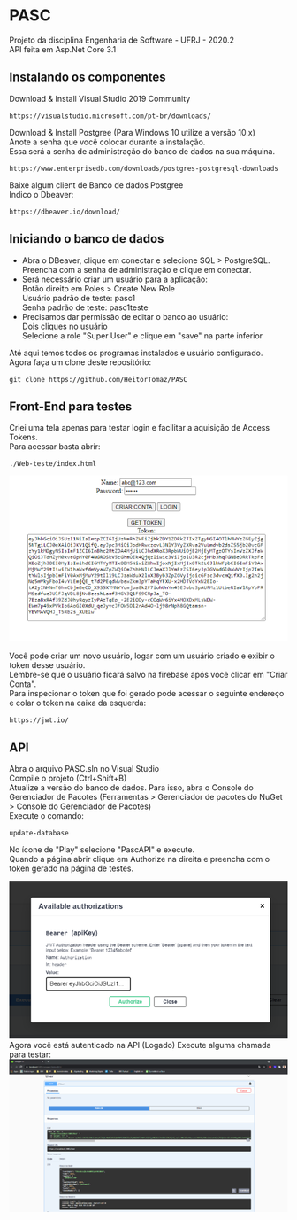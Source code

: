 
# PASC

Projeto da disciplina Engenharia de Software - UFRJ - 2020.2  
API feita em Asp.Net Core 3.1

## Instalando os componentes
Download & Install Visual Studio 2019 Community
```
https://visualstudio.microsoft.com/pt-br/downloads/
```
Download & Install Postgree (Para Windows 10 utilize a versão 10.x)  
Anote a senha que você colocar durante a instalação.  
Essa será a senha de administração do banco de dados na sua máquina.
```
https://www.enterprisedb.com/downloads/postgres-postgresql-downloads
```
Baixe algum client de Banco de dados Postgree  
Indico o Dbeaver:
```
https://dbeaver.io/download/
```

## Iniciando o banco de dados
* Abra o DBeaver, clique em conectar e selecione SQL > PostgreSQL.   
    Preencha com a senha de administração e clique em conectar.  
* Será necessário criar um usuário para a aplicação:  
    Botão direito em Roles > Create New Role  
    Usuário padrão de teste: pasc1  
    Senha padrão de teste: pasc1teste  
* Precisamos dar permissão de editar o banco ao usuário:  
    Dois cliques no usuário  
    Selecione a role "Super User" e clique em "save" na parte inferior  

Até aqui temos todos os programas instalados e usuário configurado.  
Agora faça um clone deste repositório:
```
git clone https://github.com/HeitorTomaz/PASC
```

## Front-End para testes
Criei uma tela apenas para testar login e facilitar a aquisição de Access Tokens.  
Para acessar basta abrir:
 ```
./Web-teste/index.html
```
<div align="center">
  <a href="https://github.com/HeitorTomaz/PASC">
    <img src="Media/WebTest.png" alt="PASC">
  </a>
</div>

Você pode criar um novo usuário, logar com um usuário criado e exibir o token desse usuário.  
Lembre-se que o usuário ficará salvo na firebase após você clicar em "Criar Conta".  
Para inspecionar o token que foi gerado pode acessar o seguinte endereço e colar o token na caixa da esquerda:  
```
https://jwt.io/
```

## API
Abra o arquivo PASC.sln no Visual Studio  
Compile o projeto (Ctrl+Shift+B)  
Atualize a versão do banco de dados. Para isso, abra o Console do Gerenciador de Pacotes (Ferramentas > Gerenciador de pacotes do NuGet > Console do Gerenciador de Pacotes)  
Execute o comando:
```
update-database
```
No ícone de "Play" selecione "PascAPI" e execute.  
Quando a página abrir clique em Authorize na direita e preencha com o token gerado na página de testes.
<div align="center">
  <a href="https://github.com/HeitorTomaz/PASC">
    <img src="./Media/Autenticacao_Swagger.png" alt="PASC">
  </a>
</div>
Agora você está autenticado na API (Logado)  
Execute alguma chamada para testar:
<div align="center">
  <a href="https://github.com/HeitorTomaz/PASC">
    <img src="./Media/GetUser.png" alt="PASC">
  </a>
</div>
